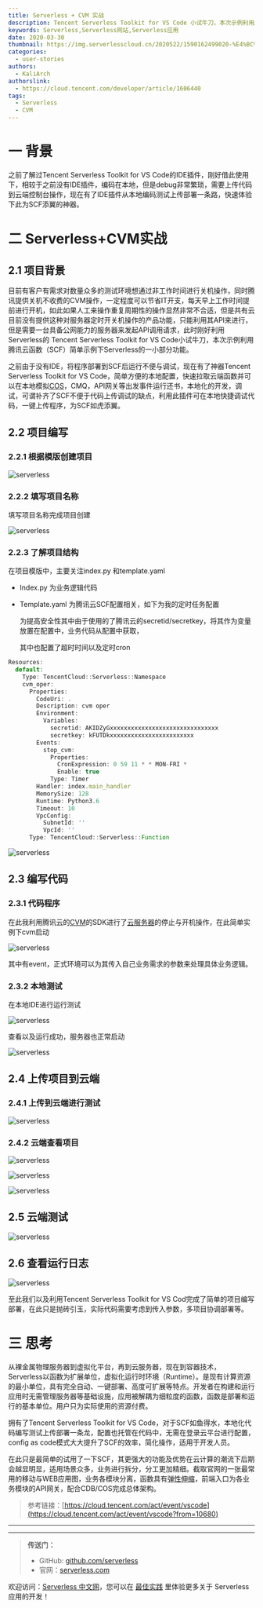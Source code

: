 ```yaml
---
title: Serverless + CVM 实战
description: Tencent Serverless Toolkit for VS Code 小试牛刀，本次示例利用腾讯云函数 SCF 简单示例下 Serverless 的一小部分功能。
keywords: Serverless,Serverless网站,Serverless应用
date: 2020-03-30
thumbnail: https://img.serverlesscloud.cn/2020522/1590162499020-%E4%BC%81%E4%B8%9A%E5%BE%AE%E4%BF%A1%E6%88%AA%E5%9B%BE_15901624529568.png
categories:
  - user-stories
authors:
  - KaliArch
authorslink:
  - https://cloud.tencent.com/developer/article/1606440
tags:
  - Serverless
  - CVM
---
```


# **一 背景**

之前了解过Tencent Serverless Toolkit for VS Code的IDE插件，刚好借此使用下，相较于之前没有IDE插件，编码在本地，但是debug非常繁琐，需要上传代码到云端控制台操作，现在有了IDE插件从本地编码测试上传部署一条路，快速体验下此为SCF添翼的神器。

# **二 Serverless+CVM实战**

## **2.1 项目背景**

目前有客户有需求对数量众多的测试环境想通过非工作时间进行关机操作，同时腾讯提供关机不收费的CVM操作，一定程度可以节省IT开支，每天早上工作时间提前进行开机，如此如果人工来操作重复周期性的操作显然非常不合适，但是共有云目前没有提供这种对服务器定时开关机操作的产品功能，只能利用其API来进行，但是需要一台具备公网能力的服务器来发起API调用请求，此时刚好利用Serverless的 Tencent Serverless Toolkit for VS Code小试牛刀，本次示例利用腾讯云函数（SCF）简单示例下Serverless的一小部分功能。

之前由于没有IDE，将程序部署到SCF后运行不便与调试，现在有了神器Tencent Serverless Toolkit for VS Code，简单方便的本地配置，快速拉取云端函数并可以在本地模拟[COS](https://cloud.tencent.com/product/cos?from=10680)，CMQ，API网关等出发事件运行还书，本地化的开发，调试，可谓补齐了SCF不便于代码上传调试的缺点，利用此插件可在本地快捷调试代码，一键上传程序，为SCF如虎添翼。

## **2.2 项目编写**

### **2.2.1 根据模版创建项目**

![serverless](https://img.serverlesscloud.cn/2020522/1590162499364-%E4%BC%81%E4%B8%9A%E5%BE%AE%E4%BF%A1%E6%88%AA%E5%9B%BE_15901624529568.png)

### **2.2.2 填写项目名称**

填写项目名称完成项目创建

![serverless]( https://img.serverlesscloud.cn/2020522/1590162499985-%E4%BC%81%E4%B8%9A%E5%BE%AE%E4%BF%A1%E6%88%AA%E5%9B%BE_15901624529568.png )

### **2.2.3 了解项目结构**

在项目模版中，主要关注index.py 和template.yaml

- Index.py 为业务逻辑代码
- Template.yaml 为腾讯云SCF配置相关，如下为我的定时任务配置

  为提高安全性其中由于使用的了腾讯云的secretid/secretkey，将其作为变量放置在配置中，业务代码从配置中获取，

  其中也配置了超时时间以及定时cron

```javascript
Resources:
  default:
    Type: TencentCloud::Serverless::Namespace
    cvm_oper:
      Properties:
        CodeUri: .
        Description: cvm oper
        Environment:
          Variables:
            secretid: AKIDZyGxxxxxxxxxxxxxxxxxxxxxxxxxxxxxxx
            secretkey: kFUTDkxxxxxxxxxxxxxxxxxxxxxxxx
        Events:
          stop_cvm:
            Properties:
              CronExpression: 0 59 11 * * MON-FRI *
              Enable: true
            Type: Timer
        Handler: index.main_handler
        MemorySize: 128
        Runtime: Python3.6
        Timeout: 10
        VpcConfig:
          SubnetId: ''
          VpcId: ''
      Type: TencentCloud::Serverless::Function
```

![serverless]( https://img.serverlesscloud.cn/2020522/1590162499091-%E4%BC%81%E4%B8%9A%E5%BE%AE%E4%BF%A1%E6%88%AA%E5%9B%BE_15901624529568.png )

## **2.3 编写代码**

### **2.3.1 代码程序**

在此我利用腾讯云的[CVM](https://cloud.tencent.com/product/cvm?from=10680)的SDK进行了[云服务器](https://cloud.tencent.com/product/cvm?from=10680)的停止与开机操作，在此简单实例下cvm启动

![serverless]( https://img.serverlesscloud.cn/2020522/1590162499924-%E4%BC%81%E4%B8%9A%E5%BE%AE%E4%BF%A1%E6%88%AA%E5%9B%BE_15901624529568.png )

其中有event，正式环境可以为其传入自己业务需求的参数来处理具体业务逻辑。

### **2.3.2 本地测试**

在本地IDE进行运行测试

![serverless]( https://img.serverlesscloud.cn/2020522/1590162499968-%E4%BC%81%E4%B8%9A%E5%BE%AE%E4%BF%A1%E6%88%AA%E5%9B%BE_15901624529568.png )

查看以及运行成功，服务器也正常启动

![serverless]( https://img.serverlesscloud.cn/2020522/1590162498615-%E4%BC%81%E4%B8%9A%E5%BE%AE%E4%BF%A1%E6%88%AA%E5%9B%BE_15901624529568.png )

## **2.4 上传项目到云端**

### **2.4.1 上传到云端进行测试**

![serverless]( https://img.serverlesscloud.cn/2020522/1590162498739-%E4%BC%81%E4%B8%9A%E5%BE%AE%E4%BF%A1%E6%88%AA%E5%9B%BE_15901624529568.png )

### **2.4.2 云端查看项目**

![serverless]( https://img.serverlesscloud.cn/2020522/1590162498573-%E4%BC%81%E4%B8%9A%E5%BE%AE%E4%BF%A1%E6%88%AA%E5%9B%BE_15901624529568.png )

![serverless]( https://img.serverlesscloud.cn/2020522/1590162498717-%E4%BC%81%E4%B8%9A%E5%BE%AE%E4%BF%A1%E6%88%AA%E5%9B%BE_15901624529568.png )

![serverless]( https://img.serverlesscloud.cn/2020522/1590162500055-%E4%BC%81%E4%B8%9A%E5%BE%AE%E4%BF%A1%E6%88%AA%E5%9B%BE_15901624529568.png )

## **2.5 云端测试**

![serverless]( https://img.serverlesscloud.cn/2020522/1590162498671-%E4%BC%81%E4%B8%9A%E5%BE%AE%E4%BF%A1%E6%88%AA%E5%9B%BE_15901624529568.png )

## **2.6 查看运行日志**

![serverless]( https://img.serverlesscloud.cn/2020522/1590162499020-%E4%BC%81%E4%B8%9A%E5%BE%AE%E4%BF%A1%E6%88%AA%E5%9B%BE_15901624529568.png )

至此我们以及利用Tencent Serverless Toolkit for VS Cod完成了简单的项目编写部署，在此只是抛砖引玉，实际代码需要考虑到传入参数，多项目协调部署等。

# **三 思考**

从裸金属物理服务器到虚拟化平台，再到云服务器，现在到容器技术，Serverless以函数为扩展单位，虚拟化运行时环境（Runtime）。是现有计算资源的最小单位，具有完全自动、一键部署、高度可扩展等特点。开发者在构建和运行应用时无需管理服务器等基础设施，应用被解耦为细粒度的函数，函数是部署和运行的基本单位。用户只为实际使用的资源付费。

拥有了Tencent Serverless Toolkit for VS Code，对于SCF如鱼得水，本地化代码编写测试上传部署一条龙，配置也托管在代码中，无需在登录云平台进行配置，config as code模式大大提升了SCF的效率，简化操作，适用于开发人员。

在此只是最简单的试用了一下SCF，其更强大的功能及优势在云计算的潮流下后期会越显明显，适用场景众多，业务进行拆分，分工更加精细。截取官网的一张最常用的移动与WEB应用图，业务各模块分离，函数具有[弹性伸缩](https://cloud.tencent.com/product/as?from=10680)，前端入口为各业务模块的API网关，配合CDB/COS完成总体架构。

> 参考链接：[https://cloud.tencent.com/act/event/vscode](https://cloud.tencent.com/act/event/vscode?from=10680)



---
<div id='scf-deploy-iframe-or-md'></div>

---

> **传送门：**
> - GitHub: [github.com/serverless](https://github.com/serverless/serverless/blob/master/README_CN.md)
> - 官网：[serverless.com](https://serverless.com/)

欢迎访问：[Serverless 中文网](https://serverlesscloud.cn/)，您可以在 [最佳实践](https://serverlesscloud.cn/best-practice) 里体验更多关于 Serverless 应用的开发！
